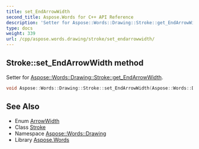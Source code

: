```yaml
---
title: set_EndArrowWidth
second_title: Aspose.Words for C++ API Reference
description: 'Setter for Aspose::Words::Drawing::Stroke::get_EndArrowWidth.'
type: docs
weight: 339
url: /cpp/aspose.words.drawing/stroke/set_endarrowwidth/
---
```

## Stroke::set_EndArrowWidth method


Setter for [Aspose::Words::Drawing::Stroke::get_EndArrowWidth](../get_endarrowwidth/).

```cpp
void Aspose::Words::Drawing::Stroke::set_EndArrowWidth(Aspose::Words::Drawing::ArrowWidth value)
```

## See Also

* Enum [ArrowWidth](../../arrowwidth/)
* Class [Stroke](../)
* Namespace [Aspose::Words::Drawing](../../)
* Library [Aspose.Words](../../../)
